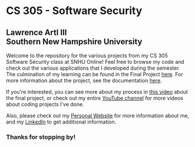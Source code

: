<h1>CS 305 - Software Security</h1>
<h2>Lawrence Artl III<br>
  Southern New Hampshire University</h2>
  <p>
  Welcome to the repository for the various projects from my CS 305 Software Security class at SNHU Online! Feel free to browse my code and check out the
  various applications that I developed during the semester. The culmination of my learning can be found in the Final Project <a href="https://github.com/lorenarms/SNHU_CS_305_Software_Security/tree/main/ssl-server_student" target="_blank">here</a>. For more information about the project, see the documentation
  <a href="https://github.com/lorenarms/SNHU_CS_305_Software_Security/tree/main/ssl-server_student/Documentation" target="_blank">here</a>.
                                                                                                                               
  </p>
  <p>If you're interested, you can see more about my process in <a href="https://youtu.be/sMPwKmfkNI8" target="_blank">this video</a> about the final project, or check out my entire <a href="https://www.youtube.com/channel/UCGtp8PRHgPCQHYoSxbMST8A" target="_blank">YouTube channel</a> for more videos about coding projects I've done.
<p>Also, please check out my <a href="http://artllj.com" target="_blank">Personal Website</a> for more information about me, and my <a href="https://www.linkedin.com/in/lorenarms95/" target="_blank">LinkedIn</a> to get additional information. </p>
<h3>Thanks for stopping by!</h3>
